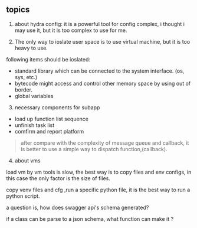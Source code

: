 ## topics

1. about hydra config: it is a powerful tool for config complex, i thought i may use it, but it is too complex to use for me.

2. The only way to ioslate user space is to use virtual machine, but it is too heavy to use.

following items should be ioslated:
* standard library which can be connected to the system interface. (os, sys, etc.)
* bytecode might access and control other memory space by using out of border.
* global variables

3. necessary components for subapp

* load up function list sequence
* unfinish task list
* comfirm and report platform

> after compare with the complexity of message queue and callback, it is better to use a simple way to dispatch function,(callback).

4. about vms

load vm by vm tools is slow, the best way is to copy files and env configs, in this case the only factor is the size of files.

copy venv files and cfg ,run a specific python file, it is the best way to run a python script.

a question is, how does swagger api's schema generated?

if a class can be parse to a json schema, what function can make it ?
